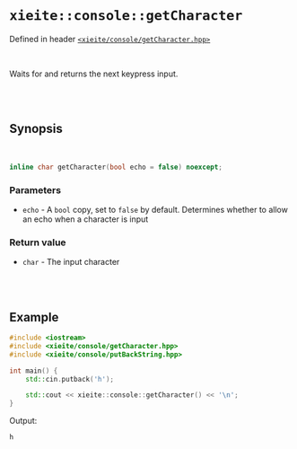 # `xieite::console::getCharacter`
Defined in header [`<xieite/console/getCharacter.hpp>`](../../include/xieite/console/getCharacter.hpp)

<br/>

Waits for and returns the next keypress input.

<br/><br/>

## Synopsis

<br/>

```cpp
inline char getCharacter(bool echo = false) noexcept;
```
### Parameters
- `echo` - A `bool` copy, set to `false` by default. Determines whether to allow an echo when a character is input
### Return value
- `char` - The input character

<br/><br/>

## Example
```cpp
#include <iostream>
#include <xieite/console/getCharacter.hpp>
#include <xieite/console/putBackString.hpp>

int main() {
	std::cin.putback('h');

	std::cout << xieite::console::getCharacter() << '\n';
}
```
Output:
```
h
```
